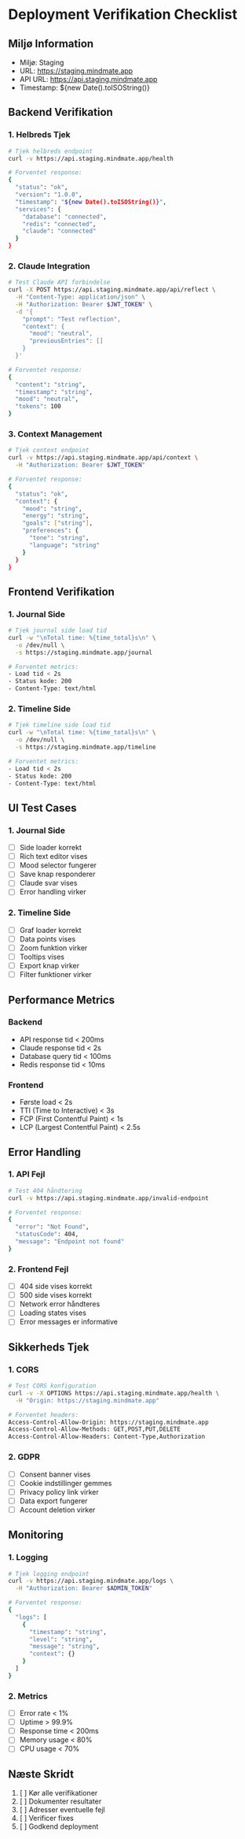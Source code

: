 # Deployment Verifikation Checklist

## Miljø Information
- Miljø: Staging
- URL: https://staging.mindmate.app
- API URL: https://api.staging.mindmate.app
- Timestamp: ${new Date().toISOString()}

## Backend Verifikation

### 1. Helbreds Tjek
```bash
# Tjek helbreds endpoint
curl -v https://api.staging.mindmate.app/health

# Forventet response:
{
  "status": "ok",
  "version": "1.0.0",
  "timestamp": "${new Date().toISOString()}",
  "services": {
    "database": "connected",
    "redis": "connected",
    "claude": "connected"
  }
}
```

### 2. Claude Integration
```bash
# Test Claude API forbindelse
curl -X POST https://api.staging.mindmate.app/api/reflect \
  -H "Content-Type: application/json" \
  -H "Authorization: Bearer $JWT_TOKEN" \
  -d '{
    "prompt": "Test reflection",
    "context": {
      "mood": "neutral",
      "previousEntries": []
    }
  }'

# Forventet response:
{
  "content": "string",
  "timestamp": "string",
  "mood": "neutral",
  "tokens": 100
}
```

### 3. Context Management
```bash
# Tjek context endpoint
curl -v https://api.staging.mindmate.app/api/context \
  -H "Authorization: Bearer $JWT_TOKEN"

# Forventet response:
{
  "status": "ok",
  "context": {
    "mood": "string",
    "energy": "string",
    "goals": ["string"],
    "preferences": {
      "tone": "string",
      "language": "string"
    }
  }
}
```

## Frontend Verifikation

### 1. Journal Side
```bash
# Tjek journal side load tid
curl -w "\nTotal time: %{time_total}s\n" \
  -o /dev/null \
  -s https://staging.mindmate.app/journal

# Forventet metrics:
- Load tid < 2s
- Status kode: 200
- Content-Type: text/html
```

### 2. Timeline Side
```bash
# Tjek timeline side load tid
curl -w "\nTotal time: %{time_total}s\n" \
  -o /dev/null \
  -s https://staging.mindmate.app/timeline

# Forventet metrics:
- Load tid < 2s
- Status kode: 200
- Content-Type: text/html
```

## UI Test Cases

### 1. Journal Side
- [ ] Side loader korrekt
- [ ] Rich text editor vises
- [ ] Mood selector fungerer
- [ ] Save knap responderer
- [ ] Claude svar vises
- [ ] Error handling virker

### 2. Timeline Side
- [ ] Graf loader korrekt
- [ ] Data points vises
- [ ] Zoom funktion virker
- [ ] Tooltips vises
- [ ] Export knap virker
- [ ] Filter funktioner virker

## Performance Metrics

### Backend
- API response tid < 200ms
- Claude response tid < 2s
- Database query tid < 100ms
- Redis response tid < 10ms

### Frontend
- Første load < 2s
- TTI (Time to Interactive) < 3s
- FCP (First Contentful Paint) < 1s
- LCP (Largest Contentful Paint) < 2.5s

## Error Handling

### 1. API Fejl
```bash
# Test 404 håndtering
curl -v https://api.staging.mindmate.app/invalid-endpoint

# Forventet response:
{
  "error": "Not Found",
  "statusCode": 404,
  "message": "Endpoint not found"
}
```

### 2. Frontend Fejl
- [ ] 404 side vises korrekt
- [ ] 500 side vises korrekt
- [ ] Network error håndteres
- [ ] Loading states vises
- [ ] Error messages er informative

## Sikkerheds Tjek

### 1. CORS
```bash
# Test CORS konfiguration
curl -v -X OPTIONS https://api.staging.mindmate.app/health \
  -H "Origin: https://staging.mindmate.app"

# Forventet headers:
Access-Control-Allow-Origin: https://staging.mindmate.app
Access-Control-Allow-Methods: GET,POST,PUT,DELETE
Access-Control-Allow-Headers: Content-Type,Authorization
```

### 2. GDPR
- [ ] Consent banner vises
- [ ] Cookie indstillinger gemmes
- [ ] Privacy policy link virker
- [ ] Data export fungerer
- [ ] Account deletion virker

## Monitoring

### 1. Logging
```bash
# Tjek logging endpoint
curl -v https://api.staging.mindmate.app/logs \
  -H "Authorization: Bearer $ADMIN_TOKEN"

# Forventet response:
{
  "logs": [
    {
      "timestamp": "string",
      "level": "string",
      "message": "string",
      "context": {}
    }
  ]
}
```

### 2. Metrics
- [ ] Error rate < 1%
- [ ] Uptime > 99.9%
- [ ] Response time < 200ms
- [ ] Memory usage < 80%
- [ ] CPU usage < 70%

## Næste Skridt
1. [ ] Kør alle verifikationer
2. [ ] Dokumenter resultater
3. [ ] Adresser eventuelle fejl
4. [ ] Verificer fixes
5. [ ] Godkend deployment 